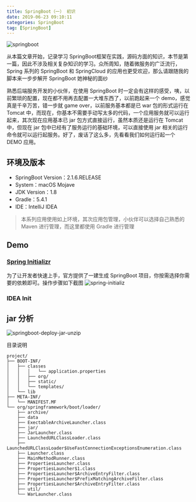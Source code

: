 ```yaml
---
title: SpringBoot（一） 初识
date: 2019-06-23 09:10:11
categories: SpringBoot
tag: [SpringBoot]
---
```


![springboot](https://res.cloudinary.com/incoder/image/upload/v1561900597/blog/springboot.jpg)

从本篇文章开始，记录学习 SpringBoot框架在实践，源码方面的知识，本节是第一篇，因此不涉及相关复杂知识的学习。众所周知，随着微服务的广泛流行，Spring 系列的 SpringBoot 和 SpringCloud 的应用也更受欢迎，那么请跟随我的脚本来一步步解开 SpringBoot 她神秘的面纱

<!-- more -->

熟悉后端服务开发的小伙伴，在使用 SpringBoot 时一定会有这样的感受，咦，以前繁琐的配置，现在都不用再去配置一大堆东西了，以前跑起来一个 demo，感觉真是千辛万苦，错一步就 game over，以前服务基本都是已 war 包的形式运行在 Tomcat 中，而现在，你基本不需要手动写太多的代码，一个应用服务就可以运行起来，其次现在应用基本已 jar 包方式直接运行，虽然本质还是运行在 Tomcat 中，但现在 jar 包中已经有了服务运行的基础环境，可以直接使用 jar 相关的运行命令就可以运行起服务。好了，废话了这么多，先看看我们如何运行起一个 DEMO 应用。

## 环境及版本
* SpringBoot Version：2.1.6.RELEASE
* System：macOS Mojave
* JDK Version：1.8
* Gradle：5.4.1
* IDE：IntelliJ IDEA

>本系列应用使用如上环境，其次应用包管理，小伙伴可以选择自己熟悉的 Maven 进行管理，而这里都使用 Gradle 进行管理

## Demo

### [Spring Initializr](https://start.spring.io)

为了让开发者快速上手，官方提供了一建生成 SpringBoot 项目，你按需选择你需要的依赖即可。操作步骤如下截图
![spring-initializ](https://res.cloudinary.com/incoder/image/upload/v1561906733/blog/spring-initializr.png)

### IDEA Init


## jar 分析

![springboot-deploy-jar-unzip](https://res.cloudinary.com/incoder/image/upload/v1561259381/blog/springboot-deploy-jar-unzip.png)

目录说明
```
project/
├── BOOT-INF/
│   ├── classes
│   │   │   └── application.properties
│   │   ├── org/
│   │   ├── static/
│   │   └── templates/
│   └── lib
├── META-INF/
│   └── MANIFEST.MF
└── org/springframework/boot/loader/
    ├── archive/
    ├── data
    ├── ExectableArchiveLauncher.class
    ├── jar/
    ├── JarLauncher.class
    ├── LaunchedURLClassLoader.class
    ├── LaunchedURLClassLoader$UseFastConnectionExceptionsEnumeration.class
    ├── Launcher.class
    ├── MainMethodRunner.class
    ├── PropertiesLauncher.class
    ├── PropertiesLauncher$1.class
    ├── PropertiesLauncher$ArchiveEntryFilter.class
    ├── PropertiesLauncher$PrefixMatchingArchiveFilter.class
    ├── PropertiesLauncher$ArchiveEntryFilter.class
    ├── util/
    └── WarLauncher.class
```